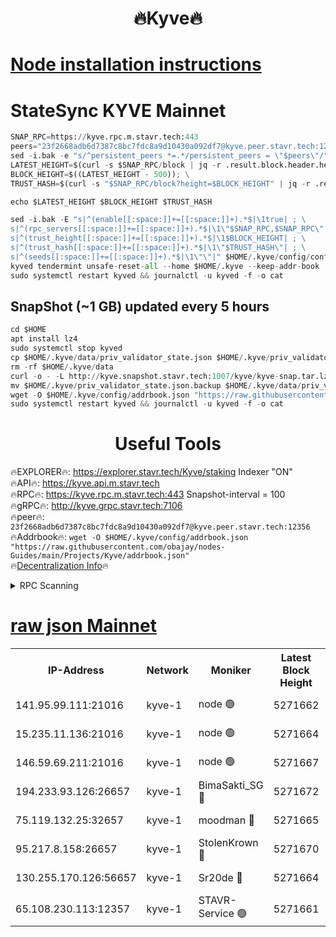 <h1 align="center"> 🔥Kyve🔥</h1>

[Node installation instructions](https://github.com/obajay/nodes-Guides/tree/main/Projects/Kyve)
=
# StateSync KYVE Mainnet
```python
SNAP_RPC=https://kyve.rpc.m.stavr.tech:443
peers="23f2668adb6d7387c8bc7fdc8a9d10430a092df7@kyve.peer.stavr.tech:12356"
sed -i.bak -e "s/^persistent_peers *=.*/persistent_peers = \"$peers\"/" $HOME/.kyve/config/config.toml
LATEST_HEIGHT=$(curl -s $SNAP_RPC/block | jq -r .result.block.header.height); \
BLOCK_HEIGHT=$((LATEST_HEIGHT - 500)); \
TRUST_HASH=$(curl -s "$SNAP_RPC/block?height=$BLOCK_HEIGHT" | jq -r .result.block_id.hash)

echo $LATEST_HEIGHT $BLOCK_HEIGHT $TRUST_HASH

sed -i.bak -E "s|^(enable[[:space:]]+=[[:space:]]+).*$|\1true| ; \
s|^(rpc_servers[[:space:]]+=[[:space:]]+).*$|\1\"$SNAP_RPC,$SNAP_RPC\"| ; \
s|^(trust_height[[:space:]]+=[[:space:]]+).*$|\1$BLOCK_HEIGHT| ; \
s|^(trust_hash[[:space:]]+=[[:space:]]+).*$|\1\"$TRUST_HASH\"| ; \
s|^(seeds[[:space:]]+=[[:space:]]+).*$|\1\"\"|" $HOME/.kyve/config/config.toml
kyved tendermint unsafe-reset-all --home $HOME/.kyve --keep-addr-book
sudo systemctl restart kyved && journalctl -u kyved -f -o cat
```

## SnapShot (~1 GB) updated every 5 hours
```python
cd $HOME
apt install lz4
sudo systemctl stop kyved
cp $HOME/.kyve/data/priv_validator_state.json $HOME/.kyve/priv_validator_state.json.backup
rm -rf $HOME/.kyve/data
curl -o - -L http://kyve.snapshot.stavr.tech:1007/kyve/kyve-snap.tar.lz4 | lz4 -c -d - | tar -x -C $HOME/.kyve --strip-components 2
mv $HOME/.kyve/priv_validator_state.json.backup $HOME/.kyve/data/priv_validator_state.json
wget -O $HOME/.kyve/config/addrbook.json "https://raw.githubusercontent.com/obajay/nodes-Guides/main/Projects/Kyve/addrbook.json"
sudo systemctl restart kyved && journalctl -u kyved -f -o cat
```

<h1 align="center"> Useful Tools</h1>

🔥EXPLORER🔥:     https://explorer.stavr.tech/Kyve/staking        Indexer "ON" \
🔥API🔥: 			 		https://kyve.api.m.stavr.tech \
🔥RPC🔥:          https://kyve.rpc.m.stavr.tech:443	              Snapshot-interval = 100 \
🔥gRPC🔥:         http://kyve.grpc.stavr.tech:7106 \
🔥peer🔥:					`23f2668adb6d7387c8bc7fdc8a9d10430a092df7@kyve.peer.stavr.tech:12356` \
🔥Addrbook🔥:    ```wget -O $HOME/.kyve/config/addrbook.json "https://raw.githubusercontent.com/obajay/nodes-Guides/main/Projects/Kyve/addrbook.json"``` \
🔥[Decentralization Info](https://github.com/obajay/StateSync-snapshots/tree/main/Projects/Kyve/Decentralization)🔥

<details>
<summary>RPC Scanning</summary>

<h2 align="center"> We scan nodes in real time every 4 hours. And we provide the final result of RPC endpoints.
We cannot influence the operation of these nodes in any way. </h2>


```python
If Voting Power is higher than 0 --> then the Node is a validator of the network and may be subject to attack and be a potential threat to the chain.
```
```python
We marked such validators with a red symbol
```

</details>

[raw json Mainnet](https://rpc-check.kyvem.stavr.tech/kyvem/rpc-kyvem-result.json)
=



<table><tr><th>IP-Address</th><th>Network</th><th>Moniker</th><th>Latest Block Height</th><th>Earliest Block Height</th><th>Catching Up</th><th>Tx Index</th><th>Voting Power</th><th>Scan Time</th></tr><tr><td>141.95.99.111:21016</td><td>kyve-1</td><td>node 🟢</td><td>5271662</td><td>1</td><td>False</td><td>off</td><td>0</td><td>2024-03-08T14:30:54.744859891UTC</td></tr><tr><td>15.235.11.136:21016</td><td>kyve-1</td><td>node 🟢</td><td>5271664</td><td>1</td><td>False</td><td>off</td><td>0</td><td>2024-03-08T14:31:07.561690170UTC</td></tr><tr><td>146.59.69.211:21016</td><td>kyve-1</td><td>node 🟢</td><td>5271667</td><td>1</td><td>False</td><td>off</td><td>0</td><td>2024-03-08T14:31:27.150335424UTC</td></tr><tr><td>194.233.93.126:26657</td><td>kyve-1</td><td>BimaSakti_SG 🔴</td><td>5271672</td><td>2646001</td><td>False</td><td>off</td><td>651</td><td>2024-03-08T14:31:57.743302224UTC</td></tr><tr><td>75.119.132.25:32657</td><td>kyve-1</td><td>moodman 🔴</td><td>5271665</td><td>5171665</td><td>False</td><td>off</td><td>6865</td><td>2024-03-08T14:31:10.521957812UTC</td></tr><tr><td>95.217.8.158:26657</td><td>kyve-1</td><td>StolenKrown 🔴</td><td>5271670</td><td>5193501</td><td>False</td><td>on</td><td>2499</td><td>2024-03-08T14:31:45.926665774UTC</td></tr><tr><td>130.255.170.126:56657</td><td>kyve-1</td><td>Sr20de 🔴</td><td>5271664</td><td>5217201</td><td>False</td><td>off</td><td>5958</td><td>2024-03-08T14:31:08.014955778UTC</td></tr><tr><td>65.108.230.113:12357</td><td>kyve-1</td><td>STAVR-Service 🟢</td><td>5271661</td><td>5269401</td><td>False</td><td>on</td><td>0</td><td>2024-03-08T14:30:48.401237992UTC</td></tr></table>
